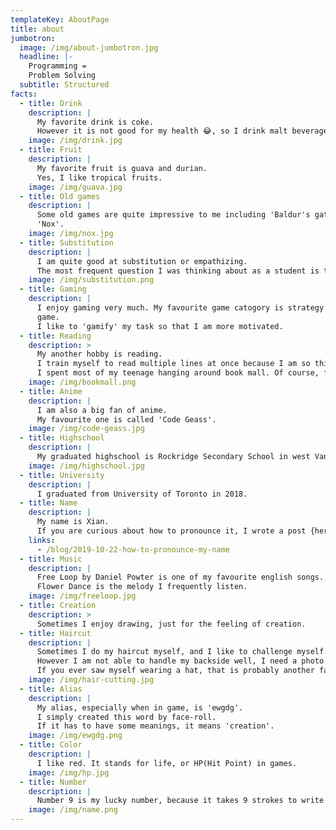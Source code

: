 ```yaml
---
templateKey: AboutPage
title: about
jumbotron:
  image: /img/about-jumbotron.jpg
  headline: |-
    Programming =
    Problem Solving
  subtitle: Structured
facts:
  - title: Drink
    description: |
      My favorite drink is coke.
      However it is not good for my health 😂️, so I drink malt beverage or diet coke now.
    image: /img/drink.jpg
  - title: Fruit
    description: |
      My favorite fruit is guava and durian. 
      Yes, I like tropical fruits.
    image: /img/guava.jpg
  - title: Old games
    description: |
      Some old games are quite impressive to me including 'Baldur's gate' and
      'Nox'.
    image: /img/nox.jpg
  - title: Substitution
    description: |
      I am quite good at substitution or empathizing. 
      The most frequent question I was thinking about as a student is that if I was the professor, what questions would I give at next exam.
    image: /img/substitution.png
  - title: Gaming
    description: |
      I enjoy gaming very much. My favourite game catogory is strategy or card
      game. 
      I like to 'gamify' my task so that I am more motivated.
  - title: Reading
    description: >
      My another hobby is reading. 
      I train myself to read multiple lines at once because I am so thirsty for the new line when I read, espically if I found a good story, like the story of Sherlock Holmes. 
      I spent most of my teenage hanging around book mall. Of course, for the free air conditioning.
    image: /img/bookmall.png
  - title: Anime
    description: |
      I am also a big fan of anime. 
      My favourite one is called 'Code Geass'.
    image: /img/code-geass.jpg
  - title: Highschool
    description: |
      My graduated highschool is Rockridge Secondary School in west Vancouver.
    image: /img/highschool.jpg
  - title: University
    description: |
      I graduated from University of Toronto in 2018.
  - title: Name
    description: |
      My name is Xian.
      If you are curious about how to pronounce it, I wrote a post {here}.
    links:
      - /blog/2019-10-22-how-to-pronounce-my-name
  - title: Music
    description: |
      Free Loop by Daniel Powter is one of my favourite english songs.
      Flower Dance is the melody I frequently listen.
    image: /img/freeloop.jpg
  - title: Creation
    description: >
      Sometimes I enjoy drawing, just for the feeling of creation.
  - title: Haircut
    description: |
      Sometimes I do my haircut myself, and I like to challenge myself.
      However I am not able to handle my backside well, I need a photo to assist me.
      If you ever saw myself wearing a hat, that is probably another failure on my way becoming a legendary barber.
    image: /img/hair-cutting.jpg
  - title: Alias
    description: |
      My alias, especially when in game, is 'ewgdg'.
      I simply created this word by face-roll.
      If it has to have some meanings, it means 'creation'.
    image: /img/ewgdg.png
  - title: Color
    description: |
      I like red. It stands for life, or HP(Hit Point) in games.
    image: /img/hp.jpg
  - title: Number
    description: |
      Number 9 is my lucky number, because it takes 9 strokes to write my name.
    image: /img/name.png
---
```

